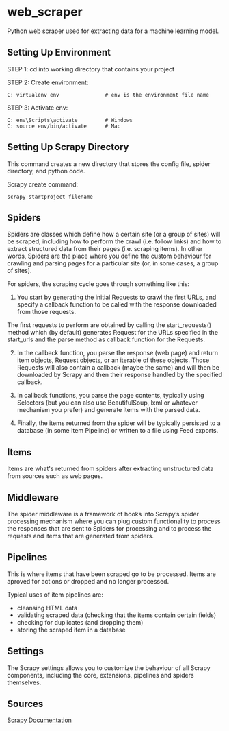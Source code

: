 # web_scraper

Python web scraper used for extracting data for a machine learning model.

## Setting Up Environment

STEP 1: cd into working directory that contains your project  

STEP 2: Create environment:  
```
C: virtualenv env               # env is the environment file name
```  

STEP 3: Activate env:  
```
C: env\Scripts\activate         # Windows
C: source env/bin/activate      # Mac
```  

## Setting Up Scrapy Directory

This command creates a new directory that stores the config file, spider directory, and python code.

Scrapy create command:  
```
scrapy startproject filename
```

## Spiders

Spiders are classes which define how a certain site (or a group of sites) will be scraped, including how to perform the crawl (i.e. follow links) and how to extract structured data from their pages (i.e. scraping items). In other words, Spiders are the place where you define the custom behaviour for crawling and parsing pages for a particular site (or, in some cases, a group of sites).

For spiders, the scraping cycle goes through something like this:

1. You start by generating the initial Requests to crawl the first URLs, and specify a callback function to be called with the response downloaded from those requests.

The first requests to perform are obtained by calling the start_requests() method which (by default) generates Request for the URLs specified in the start_urls and the parse method as callback function for the Requests.

2. In the callback function, you parse the response (web page) and return item objects, Request objects, or an iterable of these objects. Those Requests will also contain a callback (maybe the same) and will then be downloaded by Scrapy and then their response handled by the specified callback.

3. In callback functions, you parse the page contents, typically using Selectors (but you can also use BeautifulSoup, lxml or whatever mechanism you prefer) and generate items with the parsed data.

4. Finally, the items returned from the spider will be typically persisted to a database (in some Item Pipeline) or written to a file using Feed exports.

## Items

Items are what's returned from spiders after extracting unstructured data from sources such as web pages.

## Middleware

The spider middleware is a framework of hooks into Scrapy’s spider processing mechanism where you can plug custom functionality to process the responses that are sent to Spiders for processing and to process the requests and items that are generated from spiders.


## Pipelines

This is where items that have been scraped go to be processed. Items are aproved for actions or dropped and no longer processed.

Typical uses of item pipelines are:  
* cleansing HTML data
* validating scraped data (checking that the items contain certain fields)
* checking for duplicates (and dropping them)
* storing the scraped item in a database

## Settings

The Scrapy settings allows you to customize the behaviour of all Scrapy components, including the core, extensions, pipelines and spiders themselves.

## Sources
 
[Scrapy Documentation](https://docs.scrapy.org/en/latest/index.html)
